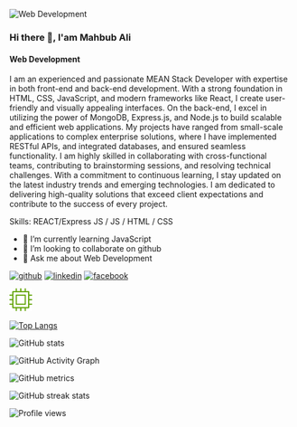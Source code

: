 ![Web Development](https://media.licdn.com/dms/image/D4E16AQHUM3Kem6wr4g/profile-displaybackgroundimage-shrink_350_1400/0/1685078951994?e=1690416000&v=beta&t=UWdEGFklbfV_-jyWX_EI0thm8bFFKsTuEuGI8SvZ7OY)

### Hi there 👋, I'am Mahbub Ali
#### Web Development


I am an experienced and passionate MEAN Stack Developer with expertise in both front-end and back-end development. With a strong foundation in HTML, CSS, JavaScript, and modern frameworks like  React, I create user-friendly and visually appealing interfaces. On the back-end, I excel in utilizing the power of MongoDB, Express.js, and Node.js to build scalable and efficient web applications. My projects have ranged from small-scale applications to complex enterprise solutions, where I have implemented RESTful APIs, and integrated databases, and ensured seamless functionality. I am highly skilled in collaborating with cross-functional teams, contributing to brainstorming sessions, and resolving technical challenges. With a commitment to continuous learning, I stay updated on the latest industry trends and emerging technologies. I am dedicated to delivering high-quality solutions that exceed client expectations and contribute to the success of every project.

Skills:  REACT/Express JS / JS / HTML / CSS

- 🌱 I’m currently learning JavaScript 
- 👯 I’m looking to collaborate on github 
- 💬 Ask me about Web Development 


[<img src='https://cdn.jsdelivr.net/npm/simple-icons@3.0.1/icons/github.svg' alt='github' height='40'>](https://github.com/Mahbub192)  [<img src='https://cdn.jsdelivr.net/npm/simple-icons@3.0.1/icons/linkedin.svg' alt='linkedin' height='40'>](https://www.linkedin.com/in/mahbub-ali192/)  [<img src='https://cdn.jsdelivr.net/npm/simple-icons@3.0.1/icons/facebook.svg' alt='facebook' height='40'>](https://www.facebook.com/MahbubAli192)  

<a href='https://docs.github.com/en/developers'><img src='https://raw.githubusercontent.com/acervenky/animated-github-badges/master/assets/devbadge.gif' width='40' height='40'></a> 

[![Top Langs](https://github-readme-stats.vercel.app/api/top-langs/?username=Mahbub192)](https://github.com/anuraghazra/github-readme-stats)

![GitHub stats](https://github-readme-stats.vercel.app/api?username=Mahbub192&show_icons=true&count_private=true)  

![GitHub Activity Graph](https://activity-graph.herokuapp.com/graph?username=Mahbub192)  

![GitHub metrics](https://metrics.lecoq.io/Mahbub192)  

![GitHub streak stats](https://streak-stats.demolab.com/?user=Mahbub192)  

![Profile views](https://gpvc.arturio.dev/Mahbub192)  
